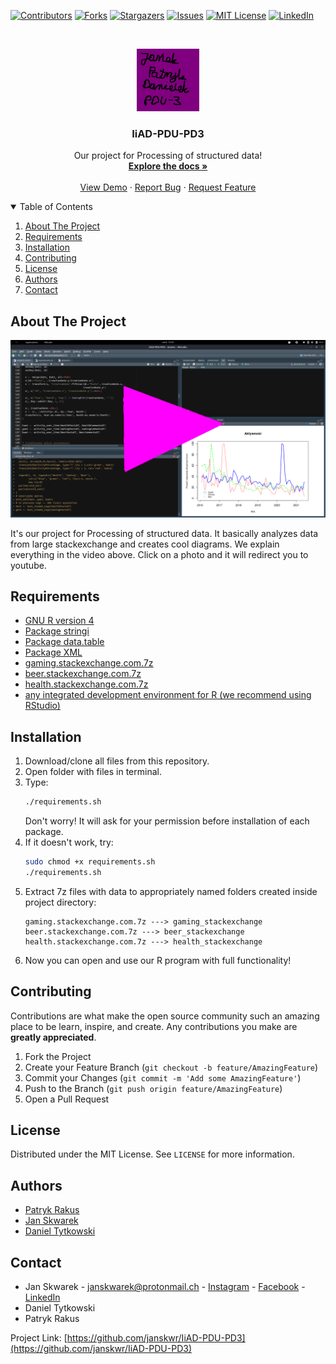 <!--
PROJECT TEMPLATE BY Othneil Drew (othneildrew)
check his repository: https://github.com/othneildrew/Best-README-Template
I HAVE KEPT HIS COMMENTS

*** Thanks for checking out the Best-README-Template. If you have a suggestion
*** that would make this better, please fork the repo and create a pull request
*** or simply open an issue with the tag "enhancement".
*** Thanks again! Now go create something AMAZING! :D
-->



<!-- PROJECT SHIELDS -->
<!--
*** I'm using markdown "reference style" links for readability.
*** Reference links are enclosed in brackets [ ] instead of parentheses ( ).
*** See the bottom of this document for the declaration of the reference variables
*** for contributors-url, forks-url, etc. This is an optional, concise syntax you may use.
*** https://www.markdownguide.org/basic-syntax/#reference-style-links
-->
[![Contributors][contributors-shield]][contributors-url]
[![Forks][forks-shield]][forks-url]
[![Stargazers][stars-shield]][stars-url]
[![Issues][issues-shield]][issues-url]
[![MIT License][license-shield]][license-url]
[![LinkedIn][linkedin-shield]][linkedin-url]



<!-- PROJECT LOGO -->
<br />
<p align="center">
  <a href="https://github.com/janskwr/IiAD-PDU-PD3">
    <img src="images/logo.png" alt="Logo" width="100" height="100">
  </a>

  <h3 align="center">IiAD-PDU-PD3</h3>

  <p align="center">
    Our project for Processing of structured data!
    <br />
    <a href="https://github.com/janskwr/IiAD-PDU-PD3"><strong>Explore the docs »</strong></a>
    <br />
    <br />
    <a href="https://github.com/janskwr/IiAD-PDU-PD3">View Demo</a>
    ·
    <a href="https://github.com/janskwr/IiAD-PDU-PD3/issues">Report Bug</a>
    ·
    <a href="https://github.com/janskwr/IiAD-PDU-PD3/issues">Request Feature</a>
  </p>
</p>



<!-- TABLE OF CONTENTS -->
<details open="open">
  <summary>Table of Contents</summary>
  <ol>
    <li>
      <a href="#about-the-project">About The Project</a>
    </li>
    <li>
      <a href="#requirements">Requirements</a>
    </li>
    <li><a href="#installation">Installation</a></li>
    <li><a href="#contributing">Contributing</a></li>
    <li><a href="#license">License</a></li>
    <li><a href="#authors">Authors</a></li>
    <li><a href="#contact">Contact</a></li>
  </ol>
</details>



<!-- ABOUT THE PROJECT -->
## About The Project

[![Our analysis ][product-screenshot]](https://www.youtube.com/watch?v=3hK8VyXFkZE "Our analysis")

It's our project for Processing of structured data. It basically analyzes data from large stackexchange and creates cool diagrams. We explain everything in the video above. Click on a photo and it will redirect you to youtube. 


<!-- REQUIREMENTS -->
## Requirements

* [GNU R version 4](https://www.r-project.org/)
* [Package stringi](https://cran.r-project.org/web/packages/stringi/index.html)
* [Package data.table](https://cran.r-project.org/web/packages/data.table/index.html)
* [Package XML](https://cran.r-project.org/web/packages/XML/index.html)
* [gaming.stackexchange.com.7z](https://archive.org/details/stackexchange)
* [beer.stackexchange.com.7z](https://archive.org/details/stackexchange)
* [health.stackexchange.com.7z](https://archive.org/details/stackexchange)
* [any integrated development environment for R (we recommend using RStudio)](https://www.rstudio.com/)



<!-- INSTALLATION -->
## Installation

1. Download/clone all files from this repository.
2. Open folder with files in terminal.
3. Type:
   ```bash
   ./requirements.sh
   ```
   Don't worry! It will ask for your permission before installation of each package.
4. If it doesn't work, try:
   ```bash
   sudo chmod +x requirements.sh
   ./requirements.sh
   ```
5. Extract 7z files with data to appropriately named folders created inside project directory:
   ```console
   gaming.stackexchange.com.7z ---> gaming_stackexchange
   beer.stackexchange.com.7z ---> beer_stackexchange
   health.stackexchange.com.7z ---> health_stackexchange
   ```
6. Now you can open and use our R program with full functionality!



<!-- CONTRIBUTING -->
## Contributing

Contributions are what make the open source community such an amazing place to be learn, inspire, and create. Any contributions you make are **greatly appreciated**.

1. Fork the Project
2. Create your Feature Branch (`git checkout -b feature/AmazingFeature`)
3. Commit your Changes (`git commit -m 'Add some AmazingFeature'`)
4. Push to the Branch (`git push origin feature/AmazingFeature`)
5. Open a Pull Request



<!-- LICENSE -->
## License

Distributed under the MIT License. See `LICENSE` for more information.



<!-- LICENSE -->
## Authors

* [Patryk Rakus](https://github.com/rakusp)
* [Jan Skwarek](https://github.com/janskwr)
* [Daniel Tytkowski](https://github.com/tytkowskid)



<!-- CONTACT -->
## Contact

* Jan Skwarek - janskwarek@protonmail.ch - [Instagram](https://www.instagram.com/janskwr/) - [Facebook](https://www.facebook.com/jan.skwarek) - [LinkedIn](https://www.linkedin.com/in/jan-skwarek-87b01419b/)
* Daniel Tytkowski
* Patryk Rakus

Project Link: [https://github.com/janskwr/IiAD-PDU-PD3](https://github.com/janskwr/IiAD-PDU-PD3)





<!-- MARKDOWN LINKS & IMAGES -->
<!-- https://www.markdownguide.org/basic-syntax/#reference-style-links -->
[contributors-shield]: https://img.shields.io/github/contributors/janskwr/IiAD-PDU-PD3.svg?style=for-the-badge
[contributors-url]: https://github.com/janskwr/IiAD-PDU-PD3/graphs/contributors
[forks-shield]: https://img.shields.io/github/forks/janskwr/IiAD-PDU-PD3.svg?style=for-the-badge
[forks-url]: https://github.com/janskwr/IiAD-PDU-PD3/network/members
[stars-shield]: https://img.shields.io/github/stars/janskwr/IiAD-PDU-PD3.svg?style=for-the-badge
[stars-url]: https://github.com/janskwr/IiAD-PDU-PD3/stargazers
[issues-shield]: https://img.shields.io/github/issues/janskwr/IiAD-PDU-PD3.svg?style=for-the-badge
[issues-url]: https://github.com/janskwr/IiAD-PDU-PD3/issues
[license-shield]: https://img.shields.io/github/license/janskwr/IiAD-PDU-PD3.svg?style=for-the-badge
[license-url]: https://github.com/janskwr/IiAD-PDU-PD3/blob/master/LICENSE.txt
[linkedin-shield]: https://img.shields.io/badge/-LinkedIn-black.svg?style=for-the-badge&logo=linkedin&colorB=555
[linkedin-url]: https://www.linkedin.com/in/jan-skwarek-87b01419b/
[product-screenshot]: images/screenshot.png
